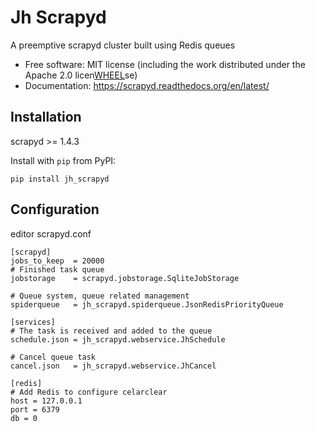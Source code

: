 Jh Scrapyd
==========

A preemptive scrapyd cluster built using Redis queues

* Free software: MIT license (including the work distributed under the Apache 2.0 licen[WHEEL](..%2F..%2Fscrapy-cluster%2Fpyppeteer_frame%2Fvenv%2FLib%2Fsite-packages%2Fjh_scrapyd-0.0.1.dist-info%2FWHEEL)se)
* Documentation: https://scrapyd.readthedocs.org/en/latest/

## Installation

scrapyd >= 1.4.3

Install with `pip` from PyPI:

```
pip install jh_scrapyd
```

## Configuration
editor scrapyd.conf
```
[scrapyd]
jobs_to_keep  = 20000
# Finished task queue
jobstorage    = scrapyd.jobstorage.SqliteJobStorage

# Queue system, queue related management
spiderqueue   = jh_scrapyd.spiderqueue.JsonRedisPriorityQueue

[services]
# The task is received and added to the queue
schedule.json = jh_scrapyd.webservice.JhSchedule

# Cancel queue task
cancel.json   = jh_scrapyd.webservice.JhCancel

[redis]
# Add Redis to configure celarclear
host = 127.0.0.1
port = 6379
db = 0
```